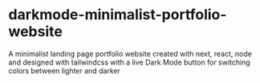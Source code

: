 # darkmode-minimalist-portfolio-website
A minimalist landing page portfolio website created with next, react, node and designed with tailwindcss with a live Dark Mode button  for switching colors between lighter and darker 
